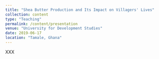 ```yaml
---
title: "Shea Butter Production and Its Impact on Villagers' Lives"
collection: content
type: "Teaching"
permalink: /content/presentation
venue: "University for Development Studies"
date: 2019-06-17
location: "Tamale, Ghana"
---
```


XXX
